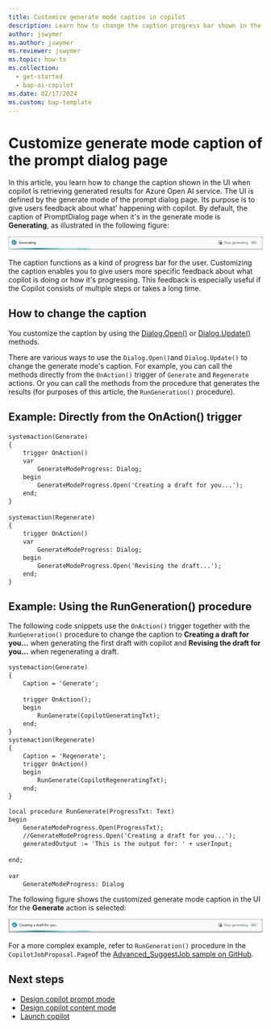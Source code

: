 ```yaml
---
title: Customize generate mode caption in copilot
description: Learn how to change the caption progress bar shown in the UI of the prompt dialog page in generate mode.
author: jswymer
ms.author: jswymer
ms.reviewer: jswymer
ms.topic: how-to
ms.collection:
  - get-started
  - bap-ai-copilot
ms.date: 02/17/2024
ms.custom: bap-template
---
```


# Customize generate mode caption of the prompt dialog page

In this article, you learn how to change the caption shown in the UI when copilot is retrieving generated results for Azure Open AI service. The UI is defined by the generate mode of the prompt dialog page. Its purpose is to give users feedback about what' happening with copilot. By default, the caption of PromptDialog page when it's in the generate mode is **Generating**, as illustrated in the following figure:

[![Shows a screenshot of the default generate mode of the PromptDialog type page](media/promptdialog-generate-mode.png)](media/promptdialog-generate-mode.png#lightbox)

The caption functions as a kind of progress bar for the user. Customizing the caption enables you to give users more specific feedback about what copilot is doing or how it's progressing. This feedback is especially useful if the Copilot consists of multiple steps or takes a long time.

## How to change the caption

You customize the caption by using the [Dialog.Open()](methods-auto/dialog/dialog-open-method.md) or [Dialog.Update()](methods-auto/dialog/dialog-update-method.md) methods. 

<!--The following code snippet changes the caption to **Creating a draft for you...** by calling `Dialog.Open()` from the `RunGenration()` procedure, which is run from the `systemaction(Generate)` and `systemaction(Regenerate)`actions:-->

<!--
```al
systemaction(Generate)
{
    trigger OnAction()
    var
        ProgressDialog: Dialog;
    begin
        ProgressDialog.Open('Creating a draft for you...');
    end;
}
```


```al
local procedure RunGeneration()
var
    GenerateModeProgress: Dialog;
    ...
begin
    GenerateModeProgress.Open('Creating a draft for you...');
    ...
end

```
-->

There are various ways to use the `Dialog.Open()`and `Dialog.Update()` to change the generate mode's caption. For example, you can call the methods directly from the `OnAction()` trigger of `Generate` and `Regenerate` actions. Or you can call the methods from the procedure that generates the results (for purposes of this article, the `RunGeneration()` procedure).

## Example: Directly from the OnAction() trigger

```al
systemaction(Generate)
{
    trigger OnAction()
    var
        GenerateModeProgress: Dialog;
    begin
        GenerateModeProgress.Open('Creating a draft for you...');
    end;
}

systemaction(Regenerate)
{
    trigger OnAction()
    var
        GenerateModeProgress: Dialog;
    begin
        GenerateModeProgress.Open('Revising the draft...');
    end;
}

```

## Example: Using the RunGeneration() procedure

The following code snippets use the `OnAction()` trigger together with the `RunGeneration()` procedure
to change the caption to **Creating a draft for you...** when generating the first draft with copilot and **Revising the draft for you...** when regenerating a draft.

```al
systemaction(Generate)
{
    Caption = 'Generate';

    trigger OnAction();
    begin
        RunGenerate(CopilotGeneratingTxt);
    end;
}
systemaction(Regenerate)
{
    Caption = 'Regenerate';
    trigger OnAction()
    begin
        RunGenerate(CopilotRegeneratingTxt);
    end;
}
```

```al
local procedure RunGenerate(ProgressTxt: Text)
begin
    GenerateModeProgress.Open(ProgressTxt);
    //GenerateModeProgress.Open('Creating a draft for you...');
    generatedOutput := 'This is the output for: ' + userInput;

end;

var
    GenerateModeProgress: Dialog
```

The following figure shows the customized generate mode caption in the UI for the **Generate** action is selected:

[![Shows a screenshot of the custom caption of generate mode in the UI](media/promptdialog-generate-mode-custom.png)](media/promptdialog-generate-mode-custom.png#lightbox)

For a more complex example, refer to `RunGeneration()` procedure in the `CopilotJobProposal.Page`of the [Advanced_SuggestJob sample on GitHub](https://github.com/microsoft/BCTech/blob/002affcf1520a710c270257d6547e25a9a223e85/samples/AzureOpenAI/Advanced_SuggestJob/DescribeJob/CopilotJobProposal.Page.al).

## Next steps

- [Design copilot prompt mode](copilot-design-prompt-mode.md)
- [Design copilot content mode](copilot-design-content-mode.md)
- [Launch copilot](copilot-launch-experience.md) 
